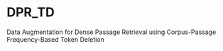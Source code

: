 # DPR_TD
Data Augmentation for Dense Passage Retrieval using Corpus-Passage Frequency-Based Token Deletion
